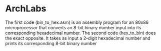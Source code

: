 # ArchLabs
The first code (bin_to_hex.asm) is an assembly program for an 80x86 microprocessor that converts an 8-bit binary number input into its corresponding hexadecimal number. The second code (hex_to_bin) does the exact opposite. It takes as input a 2-digit hexadecimal number and prints its corresponding 8-bit binary number
